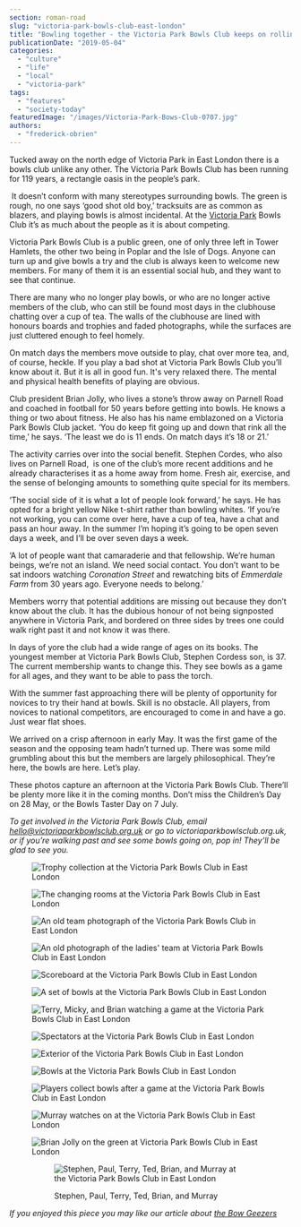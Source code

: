 ```yaml
---
section: roman-road
slug: "victoria-park-bowls-club-east-london"
title: "Bowling together - the Victoria Park Bowls Club keeps on rolling"
publicationDate: "2019-05-04"
categories: 
  - "culture"
  - "life"
  - "local"
  - "victoria-park"
tags: 
  - "features"
  - "society-today"
featuredImage: "/images/Victoria-Park-Bows-Club-0707.jpg"
authors: 
  - "frederick-obrien"
---
```


Tucked away on the north edge of Victoria Park in East London there is a bowls club unlike any other. The Victoria Park Bowls Club has been running for 119 years, a rectangle oasis in the people’s park.

 It doesn’t conform with many stereotypes surrounding bowls. The green is rough, no one says ‘good shot old boy,’ tracksuits are as common as blazers, and playing bowls is almost incidental. At the [Victoria Park](https://romanroadlondon.com/victoria-park-east-london-bow/) Bowls Club it’s as much about the people as it is about competing.

Victoria Park Bowls Club is a public green, one of only three left in Tower Hamlets, the other two being in Poplar and the Isle of Dogs. Anyone can turn up and give bowls a try and the club is always keen to welcome new members. For many of them it is an essential social hub, and they want to see that continue.

There are many who no longer play bowls, or who are no longer active members of the club, who can still be found most days in the clubhouse chatting over a cup of tea. The walls of the clubhouse are lined with honours boards and trophies and faded photographs, while the surfaces are just cluttered enough to feel homely.

On match days the members move outside to play, chat over more tea, and, of course, heckle. If you play a bad shot at Victoria Park Bowls Club you’ll know about it. But it is all in good fun. It's very relaxed there. The mental and physical health benefits of playing are obvious.

Club president Brian Jolly, who lives a stone’s throw away on Parnell Road and coached in football for 50 years before getting into bowls. He knows a thing or two about fitness. He also has his name emblazoned on a Victoria Park Bowls Club jacket. ‘You do keep fit going up and down that rink all the time,’ he says. ‘The least we do is 11 ends. On match days it’s 18 or 21.’

The activity carries over into the social benefit. Stephen Cordes, who also lives on Parnell Road,  is one of the club’s more recent additions and he already characterises it as a home away from home. Fresh air, exercise, and the sense of belonging amounts to something quite special for its members.

‘The social side of it is what a lot of people look forward,’ he says. He has opted for a bright yellow Nike t-shirt rather than bowling whites. ‘If you’re not working, you can come over here, have a cup of tea, have a chat and pass an hour away. In the summer I’m hoping it’s going to be open seven days a week, and I’ll be over seven days a week.

‘A lot of people want that camaraderie and that fellowship. We’re human beings, we’re not an island. We need social contact. You don’t want to be sat indoors watching _Coronation Street_ and rewatching bits of _Emmerdale Farm_ from 30 years ago. Everyone needs to belong.’

Members worry that potential additions are missing out because they don’t know about the club. It has the dubious honour of not being signposted anywhere in Victoria Park, and bordered on three sides by trees one could walk right past it and not know it was there.

In days of yore the club had a wide range of ages on its books. The youngest member at Victoria Park Bowls Club, Stephen Cordess son, is 37. The current membership wants to change this. They see bowls as a game for all ages, and they want to be able to pass the torch.

With the summer fast approaching there will be plenty of opportunity for novices to try their hand at bowls. Skill is no obstacle. All players, from novices to national competitors, are encouraged to come in and have a go. Just wear flat shoes.

We arrived on a crisp afternoon in early May. It was the first game of the season and the opposing team hadn’t turned up. There was some mild grumbling about this but the members are largely philosophical. They’re here, the bowls are here. Let’s play.

These photos capture an afternoon at the Victoria Park Bowls Club. There’ll be plenty more like it in the coming months. Don’t miss the Children’s Day on 28 May, or the Bowls Taster Day on 7 July.

_To get involved in the Victoria Park Bowls Club, email hello@victoriaparkbowlsclub.org.uk or go to victoriaparkbowlsclub.org.uk, or if you’re walking past and see some bowls going on, pop in! They’ll be glad to see you._

<figure>

![Trophy collection at the Victoria Park Bowls Club in East London](/images/Victoria-Park-Bows-Club-0202-1024x683.jpg)

![The changing rooms at the Victoria Park Bowls Club in East London](/images/Victoria-Park-Bows-Club-2121-1024x683.jpg)

![An old team photograph of the Victoria Park Bowls Club in East London](/images/Victoria-Park-Bows-Club-1919-1024x683.jpg)

![An old photograph of the ladies' team at Victoria Park Bowls Club in East London](/images/Victoria-Park-Bows-Club-2222-1024x683.jpg)

![Scoreboard at the Victoria Park Bowls Club in East London](/images/Victoria-Park-Bows-Club-0606-1024x683.jpg)

![A set of bowls at the Victoria Park Bowls Club in East London](/images/Victoria-Park-Bows-Club-0808-1024x683.jpg)

![Terry, Micky, and Brian watching a game at the Victoria Park Bowls Club in East London](/images/Victoria-Park-Bows-Club-1111-1024x683.jpg)

![Spectators at the Victoria Park Bowls Club in East London](/images/Victoria-Park-Bows-Club-1212-1024x683.jpg)

![Exterior of the Victoria Park Bowls Club in East London](/images/Victoria-Park-Bows-Club-1414-1024x683.jpg)

![Bowls at the Victoria Park Bowls Club in East London](/images/Victoria-Park-Bows-Club-1515-1024x683.jpg)

![Players collect bowls after a game at the Victoria Park Bowls Club in East London](/images/Victoria-Park-Bows-Club-1616-1024x683.jpg)

![Murray watches on at the Victoria Park Bowls Club in East London](/images/Victoria-Park-Bows-Club-1818-1024x683.jpg)

![Brian Jolly on the green at Victoria Park Bowls Club in East London](/images/Victoria-Park-Bows-Club-2525-1024x683.jpg)

<figure>

![Stephen, Paul, Terry, Ted, Brian, and Murray at the Victoria Park Bowls Club in East London](/images/Victoria-Park-Bows-Club-2626-1024x683.jpg)

<figcaption>

Stephen, Paul, Terry, Ted, Brian, and Murray

</figcaption>

</figure>

</figure>

_If you enjoyed this piece you may like our article about [the Bow Geezers](https://romanroadlondon.com/bow-geezers-wheres-my-boozer-gone-calendar/)_
